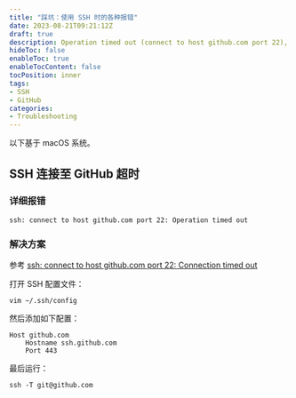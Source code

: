 ```yaml
---
title: "踩坑：使用 SSH 时的各种报错"
date: 2023-08-21T09:21:12Z
draft: true
description: Operation timed out (connect to host github.com port 22), ...
hideToc: false
enableToc: true
enableTocContent: false
tocPosition: inner
tags:
- SSH
- GitHub
categories:
- Troubleshooting
---
```


以下基于 macOS 系统。

## SSH 连接至 GitHub 超时

### 详细报错

```plaintext
ssh: connect to host github.com port 22: Operation timed out
```

### 解决方案

参考 [ssh: connect to host github.com port 22: Connection timed out](https://stackoverflow.com/questions/15589682/ssh-connect-to-host-github-com-port-22-connection-timed-out)

打开 SSH 配置文件：

```shell
vim ~/.ssh/config
```

然后添加如下配置：

```plaintext
Host github.com
    Hostname ssh.github.com
    Port 443
```

最后运行：

```shell
ssh -T git@github.com
```